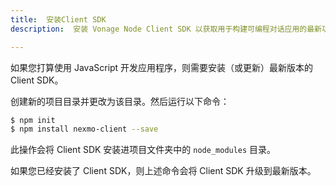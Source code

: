 ```yaml
---
title:  安装Client SDK
description:  安装 Vonage Node Client SDK 以获取用于构建可编程对话应用的最新功能。

---
```


如果您打算使用 JavaScript 开发应用程序，则需要安装（或更新）最新版本的 Client SDK。

创建新的项目目录并更改为该目录。然后运行以下命令：

```bash
$ npm init
$ npm install nexmo-client --save
```

此操作会将 Client SDK 安装进项目文件夹中的 `node_modules` 目录。

如果您已经安装了 Client SDK，则上述命令会将 Client SDK 升级到最新版本。

